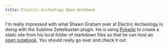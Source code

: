 ```yaml
---
title: Electric Archeology Open Notebook
---
```


I'm really impressed with what Shawn Graham over at Electric
Archeology is doing with the Sublime Zettelkasten plugin.  He is
using [Pykwiki](http://pykwiki.nullism.com/) to create a static site
from his local folder of markdown files so that he can host an [open notebook](http://electricarchaeology.ca/2015/10/06/an-elegant-open-notebook/). You should really go over and check it out.
